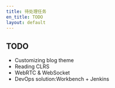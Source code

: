 ```yaml
---
title: 待处理任务
en_title: TODO
layout: default
---
```

## TODO

* Customizing blog theme
* Reading CLRS
* WebRTC & WebSocket
* DevOps solution:Workbench + Jenkins
